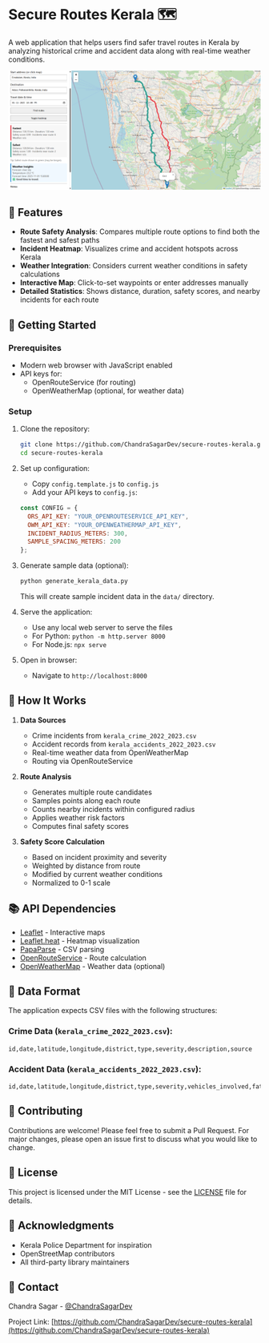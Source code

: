 # Secure Routes Kerala 🗺️

A web application that helps users find safer travel routes in Kerala by analyzing historical crime and accident data along with real-time weather conditions.

![Kerala Safe Route Prototype](https://raw.githubusercontent.com/ChandraSagarDev/secure-routes-kerala/master/docs/preview.png)

## 🌟 Features

- **Route Safety Analysis**: Compares multiple route options to find both the fastest and safest paths
- **Incident Heatmap**: Visualizes crime and accident hotspots across Kerala
- **Weather Integration**: Considers current weather conditions in safety calculations
- **Interactive Map**: Click-to-set waypoints or enter addresses manually
- **Detailed Statistics**: Shows distance, duration, safety scores, and nearby incidents for each route

## 🚀 Getting Started

### Prerequisites

- Modern web browser with JavaScript enabled
- API keys for:
  - OpenRouteService (for routing)
  - OpenWeatherMap (optional, for weather data)

### Setup

1. Clone the repository:
   ```bash
   git clone https://github.com/ChandraSagarDev/secure-routes-kerala.git
   cd secure-routes-kerala
   ```

2. Set up configuration:
   - Copy `config.template.js` to `config.js`
   - Add your API keys to `config.js`:
   ```javascript
   const CONFIG = {
     ORS_API_KEY: "YOUR_OPENROUTESERVICE_API_KEY",
     OWM_API_KEY: "YOUR_OPENWEATHERMAP_API_KEY",
     INCIDENT_RADIUS_METERS: 300,
     SAMPLE_SPACING_METERS: 200
   };
   ```

3. Generate sample data (optional):
   ```bash
   python generate_kerala_data.py
   ```
   This will create sample incident data in the `data/` directory.

4. Serve the application:
   - Use any local web server to serve the files
   - For Python: `python -m http.server 8000`
   - For Node.js: `npx serve`

5. Open in browser:
   - Navigate to `http://localhost:8000`

## 🔧 How It Works

1. **Data Sources**
   - Crime incidents from `kerala_crime_2022_2023.csv`
   - Accident records from `kerala_accidents_2022_2023.csv`
   - Real-time weather data from OpenWeatherMap
   - Routing via OpenRouteService

2. **Route Analysis**
   - Generates multiple route candidates
   - Samples points along each route
   - Counts nearby incidents within configured radius
   - Applies weather risk factors
   - Computes final safety scores

3. **Safety Score Calculation**
   - Based on incident proximity and severity
   - Weighted by distance from route
   - Modified by current weather conditions
   - Normalized to 0-1 scale

## 📚 API Dependencies

- [Leaflet](https://leafletjs.com/) - Interactive maps
- [Leaflet.heat](https://github.com/Leaflet/Leaflet.heat) - Heatmap visualization
- [PapaParse](https://www.papaparse.com/) - CSV parsing
- [OpenRouteService](https://openrouteservice.org/) - Route calculation
- [OpenWeatherMap](https://openweathermap.org/) - Weather data (optional)

## 📝 Data Format

The application expects CSV files with the following structures:

### Crime Data (`kerala_crime_2022_2023.csv`):
```csv
id,date,latitude,longitude,district,type,severity,description,source
```

### Accident Data (`kerala_accidents_2022_2023.csv`):
```csv
id,date,latitude,longitude,district,type,severity,vehicles_involved,fatalities,description,source
```

## 🤝 Contributing

Contributions are welcome! Please feel free to submit a Pull Request. For major changes, please open an issue first to discuss what you would like to change.

## 📄 License

This project is licensed under the MIT License - see the [LICENSE](LICENSE) file for details.

## 🙏 Acknowledgments

- Kerala Police Department for inspiration
- OpenStreetMap contributors
- All third-party library maintainers

## 📧 Contact

Chandra Sagar - [@ChandraSagarDev](https://github.com/ChandraSagarDev)

Project Link: [https://github.com/ChandraSagarDev/secure-routes-kerala](https://github.com/ChandraSagarDev/secure-routes-kerala)